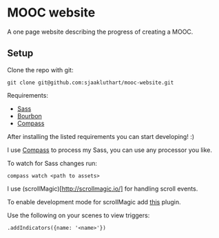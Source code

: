 # MOOC website

A one page website describing the progress of creating a MOOC.

## Setup

Clone the repo with git:
```
git clone git@github.com:sjaakluthart/mooc-website.git
```

Requirements:
* [Sass](http://sass-lang.com/)
* [Bourbon](http://bourbon.io/)
* [Compass](http://compass-style.org/)

After installing the listed requirements you can start developing! :)

I use [Compass](http://compass-style.org/) to process my Sass, you can use any processor you like.

To watch for Sass changes run:
```
compass watch <path to assets>
```

I use (scrollMagic)[http://scrollmagic.io/] for handling scroll events.

To enable development mode for scrollMagic add [this](http://cdnjs.cloudflare.com/ajax/libs/ScrollMagic/2.0.5/plugins/debug.addIndicators.min.js) plugin. 

Use the following on your scenes to view triggers:
```
.addIndicators({name: '<name>'})
```
